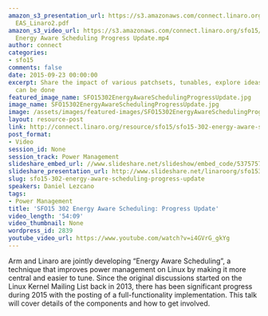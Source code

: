 ```yaml
---
amazon_s3_presentation_url: https://s3.amazonaws.com/connect.linaro.org/sfo15/Presentations/09-23-Wednesday/SFO15-302
  EAS_Linaro2.pdf
amazon_s3_video_url: https://s3.amazonaws.com/connect.linaro.org/sfo15/Videos/09-23-Wednesday/SFO15-302
  Energy Aware Scheduling Progress Update.mp4
author: connect
categories:
- sfo15
comments: false
date: 2015-09-23 00:00:00
excerpt: Share the impact of various patchsets, tunables, explore ideas on what else
  can be done
featured_image_name: SFO15302EnergyAwareSchedulingProgressUpdate.jpg
image_name: SFO15302EnergyAwareSchedulingProgressUpdate.jpg
image: /assets/images/featured-images/SFO15302EnergyAwareSchedulingProgressUpdate.jpg
layout: resource-post
link: http://connect.linaro.org/resource/sfo15/sfo15-302-energy-aware-scheduling-progress-update/
post_format:
- Video
session_id: None
session_track: Power Management
slideshare_embed_url: //www.slideshare.net/slideshow/embed_code/53757578
slideshare_presentation_url: http://www.slideshare.net/linaroorg/sfo15302-energy-aware-scheduling-progress-update
slug: sfo15-302-energy-aware-scheduling-progress-update
speakers: Daniel Lezcano
tags:
- Power Management
title: 'SFO15 302 Energy Aware Scheduling: Progress Update'
video_length: '54:09'
video_thumbnail: None
wordpress_id: 2839
youtube_video_url: https://www.youtube.com/watch?v=i4GVrG_gkYg
---
```


Arm and Linaro are jointly developing “Energy Aware Scheduling”, a technique that improves power management on Linux by making it more central and easier to tune. Since the original discussions started on the Linux Kernel Mailing List back in 2013, there has been significant progress during 2015 with the posting of a full-functionality implementation. This talk will cover details of the components and how to get involved.
